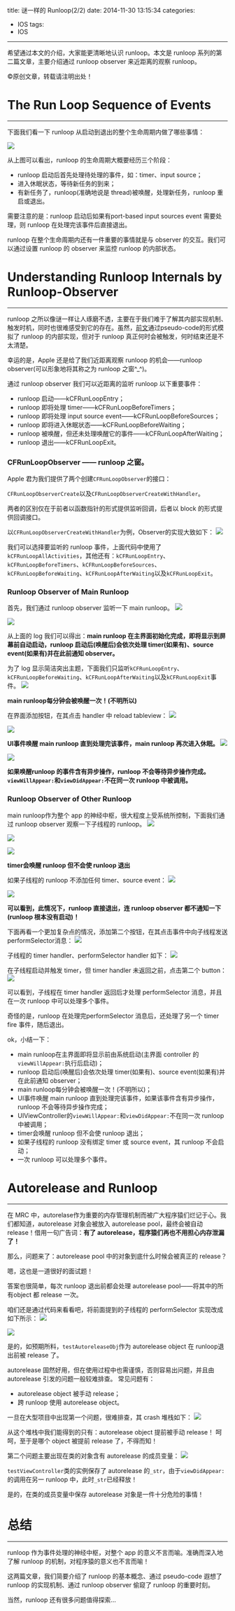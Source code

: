 title: 谜一样的 Runloop(2/2)
date: 2014-11-30 13:15:34
categories:
- IOS
tags:
- IOS
---
希望通过本文的介绍，大家能更清晰地认识 runloop。本文是 runloop 系列的第二篇文章，主要介绍通过 runloop observer 来近距离的观察 runloop。
<!--more-->
©原创文章，转载请注明出处！

# The Run Loop Sequence of Events
__________________________

下面我们看一下 runloop 从启动到退出的整个生命周期内做了哪些事情：

![](/img/runloopsteps.jpg)

从上图可以看出，runloop 的生命周期大概要经历三个阶段：

+ runloop 启动后首先处理待处理的事件，如：timer、input source；
+ 进入休眠状态，等待新任务的到来；
+ 有新任务了，runloop(准确地说是 thread)被唤醒，处理新任务，runloop 重启或退出。

需要注意的是：runloop 启动后如果有port-based input sources event 需要处理，则 runloop 在处理完该事件后直接退出。

runloop 在整个生命周期内还有一件重要的事情就是与 observer 的交互。我们可以通过设置 runloop 的 observer 来监控 runloop 的内部状态。

# Understanding Runloop Internals by Runloop-Observer
___________________________

runloop 之所以像谜一样让人琢磨不透，主要在于我们难于了解其内部实现机制、触发时机，同时也很难感受到它的存在。虽然，[前文](http://zhaoxuefeng.gitcafe.com/2014/11/15/runloop/)通过pseudo-code的形式模拟了 runloop 的内部实现，但对于 runloop 真正何时会被触发，何时结束还是不太清楚。

幸运的是，Apple 还是给了我们近距离观察 runloop 的机会——runloop observer(可以形象地将其称之为 runloop 之窗^_^)。

通过 runloop observer 我们可以近距离的监听 runloop 以下重要事件：
+ runloop 启动——kCFRunLoopEntry；
+ runloop 即将处理 timer——kCFRunLoopBeforeTimers；
+ runloop 即将处理 input source event——kCFRunLoopBeforeSources；
+ runloop 即将进入休眠状态——kCFRunLoopBeforeWaiting；
+ runloop 被唤醒，但还未处理唤醒它的事件——kCFRunLoopAfterWaiting；
+ runloop 退出——kCFRunLoopExit。

### CFRunLoopObserver —— runloop 之窗。

Apple 君为我们提供了两个创建`CFRunLoopObserver`的接口：

`CFRunLoopObserverCreate`以及`CFRunLoopObserverCreateWithHandler`。

两者的区别仅在于前者以函数指针的形式提供监听回调，后者以 block 的形式提供回调接口。

以`CFRunLoopObserverCreateWithHandler`为例，Observer的实现大致如下：
![](/img/observerRunLoop.jpg)

我们可以选择要监听的 runloop 事件，上面代码中使用了`kCFRunLoopAllActivities`，其他还有：`kCFRunLoopEntry`、`kCFRunLoopBeforeTimers`、`kCFRunLoopBeforeSources`、`kCFRunLoopBeforeWaiting`、`kCFRunLoopAfterWaiting`以及`kCFRunLoopExit`。


### Runloop Observer of Main Runloop

首先，我们通过 runloop observer 监听一下 main runloop。
![](/img/didFinishLaunchingWithOptions.png)

![](/img/mainrunloop1.png)

从上面的 log 我们可以得出：**main runloop 在主界面初始化完成，即将显示到屏幕前自动启动，runloop 启动后(唤醒后)会依次处理 timer(如果有)、source event(如果有)并在此前通知 observer。**

为了 log 显示简洁突出主题，下面我们只监听`kCFRunLoopEntry`、`kCFRunLoopBeforeWaiting`、`kCFRunLoopAfterWaiting`以及`kCFRunLoopExit`事件。
![](/img/mainrunloop2.jpg)

**main runloop每分钟会被唤醒一次！(不明所以)**

在界面添加按钮，在其点击 handler 中 reload tableview：
![](/img/mainrunloop3.png)

![](/img/mainrunloop4.png)

**UI事件唤醒 main runloop 直到处理完该事件，main runloop 再次进入休眠。**
![](/img/mainrunloop5.png)

![](/img/mainrunloop6.png)

**如果唤醒runloop 的事件含有异步操作，runloop 不会等待异步操作完成。`viewWillAppear:`和`viewDidAppear:`不在同一次 runloop 中被调用。**

### Runloop Observer of Other Runloop

main runloop作为整个 app 的神经中枢，很大程度上受系统所控制，下面我们通过 runloop observer 观察一下子线程的 runloop。
![](/img/runloop_thread1.png)

![](/img/runloop_thread2.png)

![](/img/runloop_thread3.png)

**timer会唤醒 runloop 但不会使 runloop 退出**

如果子线程的 runloop 不添加任何 timer、source event：
![](/img/runloop_thread4.png)

![](/img/runloop_thread5.png)

**可以看到，此情况下，runloop 直接退出，连 runloop observer 都不通知一下(runloop 根本没有启动)！**

下面再看一个更加复杂点的情况，添加第二个按钮，在其点击事件中向子线程发送performSelector消息：
![](/img/mainrunloop7.png)

子线程的 timer handler、performSelector handler 如下：
![](/img/runloop_thread6.png)

在子线程启动并触发 timer，但 timer handler 未返回之前，点击第二个 button：
![](/img/runloop_thread7.png)

可以看到，子线程在 timer handler 返回后才处理 performSelector 消息，并且在一次 runloop 中可以处理多个事件。

奇怪的是，runloop 在处理完performSelector 消息后，还处理了另一个 timer fire 事件，随后退出。

ok，小结一下：
+ main runloop在主界面即将显示前由系统启动(主界面 controller 的 `viewWillAppear:`执行后启动)；
+ runloop 启动后(唤醒后)会依次处理 timer(如果有)、source event(如果有)并在此前通知 observer；
+ main runloop每分钟会被唤醒一次！(不明所以)；
+ UI事件唤醒 main runloop 直到处理完该事件，如果该事件含有异步操作，runloop 不会等待异步操作完成；
+ UIViewController的`viewWillAppear:`和`viewDidAppear:`不在同一次 runloop 中被调用；
+ timer会唤醒 runloop 但不会使 runloop 退出；
+ 如果子线程的 runloop 没有绑定 timer 或 source event，其 runloop 不会启动；
+ 一次 runloop 可以处理多个事件。

# Autorelease and Runloop
____________________________________

在 MRC 中，autorelase作为重要的内存管理机制而被广大程序猿们烂记于心。我们都知道，autorelease 对象会被放入 autorelease pool，最终会被自动 release！借用一句广告词：**有了 autorelease，程序猿们再也不用担心内存泄漏了！**

那么，问题来了：autorelease pool 中的对象到底什么时候会被真正的 release？

嗯，这也是一道很好的面试题！

答案也很简单，每次 runloop 退出前都会处理 autorelease pool——将其中的所有object 都 release 一次。

咱们还是通过代码来看看吧，将前面提到的子线程的 performSelector 实现改成如下所示：
![](/img/runloop_thread8.png)

![](/img/runloop_thread9.png)

是的，如预期所料，`testAutoreleaseObj`作为 autorelease object 在 runloop退出前被 release 了。

autorelease 固然好用，但在使用过程中也需谨慎，否则容易出问题，并且由 autorelease 引发的问题一般较难排查。
常见问题有：
+ autorelease object 被手动 release；
+ 跨 runloop 使用 autorelease object。

一旦在大型项目中出现第一个问题，很难排查，其 crash 堆栈如下：
![](/img/runloop_thread10.png)

从这个堆栈中我们能得到的只有：autorelease object 提前被手动 release！
呵呵，至于是哪个 object 被提前 release 了，不得而知！

第二个问题主要出现在类的对象含有 autorelease 的成员变量：
![](/img/runloop_thread11.png)

`testViewController`类的实例保存了 autorelease 的`_str`，由于`viewDidAppear:`的调用在另一 runloop 中，此时`_str`已经释放！

是的，在类的成员变量中保存 autorelease 对象是一件十分危险的事情！

# 总结
________________________________________

runloop 作为事件处理的神经中枢，对整个 app 的意义不言而喻。准确而深入地了解 runloop 的机制，对程序猿的意义也不言而喻！

这两篇文章，我们简要介绍了 runloop 的基本概念、通过 pseudo-code 遐想了 runloop 的实现机制、通过 runloop observer 偷窥了 runloop 的重要时刻。

当然，runloop 还有很多问题值得探索...